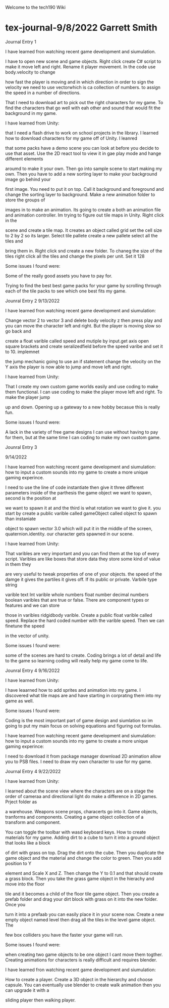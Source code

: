 Welcome to the tech190 Wiki

# tex-journal-9/8/2022 Garrett Smith

Journal Entry 1 

I have learned fron watching recent game development and siumulation.

I have to open new scene and game objects. Right click create C# script to make it move left and right. Rename it player movement. In the code use body.velocity to change

how fast the player is moving and in which direction in order to sign the velocity we need to use vectorwhich is ca collection of numbers. to assign the speed in a number of directions.

That I need to download art to pick out the right characters for my game. To find the characters that go well with eah other and sound that would fit the background in my game. 

I have learned from Unity:

that I need a flash drive to work on school projects in the library. I learned how to download characters for my game off of Unity. I leanred 

that some packs have a demo scene you can look at before you decide to use that asset. Use the 2D react tool to view it in gae play mode and hange different elements 

aroumd to make it your own. Then go into sample scene to start making my own. Then you have to add a new sorting layer to make your background image go behind your 

first image. You need to put it on top. Call it background and foreground and change the sorting layer to background. Make a new animation folder to store the groups of

images in to make an animation. Its going to create a both an animation file and animation controller. Im trying to figure out tile maps in Unity. Right click in the 

scene and create a tile map. It creates an object called grid set the cell size to 2 by 2 so its larger. Select tile pallete create a new pallete select all the tiles and

bring them in. Right click snd create a new folder. To chaneg the size of the tiles right click all the tiles and change the pixels per unit. Set it 128 

Some issues I found were:

Some of the really good assets you have to pay for. 

Trying to find the best best game packs for your game by scrolling through each of the tile packs to see which one best fits my game.


Jounral Entry 2 9/13/2022

I have learned fron watching recent game development and siumulation:

Change vector 2 to vector 3 and delete body velocity z then press play and you can move the character left and right. But the player is moving slow so go back and

create a float varible called speed and mutiple by input.get axis open square brackets and create seralizedfield before the speed varibe and set it to 10. implemnet 

the jump mechanic going to use an if statement change the velocity on the Y axis the player is now able to jump and move left and right.

I have learned from Unity: 

That I create my own custom game worlds easily and use coding to make them functional. I can use coding to make the player move left and right. To make the player jump

up and down. Opening up a gateway to a new hobby becasue this is really fun. 

Some issues I found were: 

A lack in the variety of free game designs I can use without having to pay for them, but at the same time I can coding to make my own custom game. 

Jounral Entry 3 

9/14/2022

I have learned fron watching recent game development and siumulation: how to input a custom sounds into my game to create a more unique gaming experince. 

I need to use the line of code instantiate then give it three different parameters inside of the parthesis the game object we want to spawn, second is the position at

we want to spawn it at and the third is what rotation we want to give it. you start by create a public varible called gameObject called object to spawn than instaniate

object to spawn vector 3.0 which will put it in the middle of the screen, quaternion.identity. our character gets spawned in our scene. 

I have learned from Unity: 

That varibles are very important and you can find them at the top of every script. Varibles are like boxes that store data they store some kind of value in them they 

are very useful to tweak properties of one of your objects. the speed of the damge it gives the partiles it gives off. If its public or private. Varbile type string

varible text Int varible whole numbers float number decimal numbers boolean varibles that are true or false. There are component types or features and we can store 

those in varibles ridgidbody varible. Create a public float varible called speed. Replace the hard coded number with the varible speed. Then we can finetune the speed

in the vector of unity. 

Some issues I found were: 

some of the scenes are hard to create. Coding brings a lot of detail and life to the game so learning coding will really help my game come to life. 

Jounral Entry 4 9/16/2022

I have learned from Unity: 

I have leaarned how to add sprites and animation into my game. I discovered what tile maps are and have starting in corprating them into my game as well. 

Some issues I found were:

Coding is the most important part of game design and siumlation so im going to put my main focus on solving equations and figuring out formulas. 

I have learned fron watching recent game development and siumulation: how to input a custom sounds into my game to create a more unique gaming experince: 

I need to download it from package manager download 2D animation allow you to PSB files. I need to draw my own character to use for my game. 

Journal Entry 4 9/22/2022

I have learned from Unity: 

I learned about the scene view where the characters are on a stage the order of cameraa and directional light do make a difference in 2D games. Prject folder as 

a warehouse. Weapons scene props, characerts go into it. Game objects, tranforms and components. Creating a game object collection of a transform and component. 

You can toggle the toolbar with wasd keyboard keys. How to create materials for my game. Adding dirt to a cube to turn it into a ground object that looks like a block 

of dirt with grass on top. Drag the dirt onto the cube. Then you duplicate the game object and the material and change the color to green. Then you add position to Y 

element and Scale X and Z. Then change the Y to 0.1 and that should create a grass block. Then you take the grass game object in the hierachy and move into the floor 

tile and it becomes a child of the floor tile game object. Then you create a prefab folder and drag your dirt block with grass on it into the new folder. Once you 

turn it into a prefaab you can easily place it in your scene now. Create a new empty object named level then drag all the tiles in the level game object. The 

few box colliders you have the faster your game will run. 

Some issues I found were: 

when creating two game objects to be one object I cant move them togther. Creating animations for characters is really difficult and requires blender. 

I have learned fron watching recent game development and siumulation:

How to create a player. Create a 3D object in the hierarchy and choose capsule. You can eventually use blender to create walk animation then you can upgrade it with a

sliding player then walking player. 



